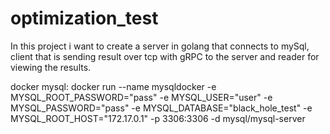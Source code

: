 # optimization_test
In this project i want to create a server in golang that connects to mySql, client that is sending result over tcp with gRPC to the server and reader for viewing the results.


docker mysql:
docker run --name mysqldocker -e MYSQL_ROOT_PASSWORD="pass" -e MYSQL_USER="user" -e MYSQL_PASSWORD="pass" -e MYSQL_DATABASE="black_hole_test" -e MYSQL_ROOT_HOST="172.17.0.1" -p 3306:3306 -d mysql/mysql-server
